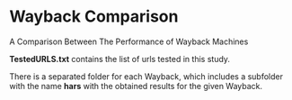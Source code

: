 # Wayback Comparison
A Comparison Between The Performance of Wayback Machines

<b>TestedURLS.txt</b> contains the list of urls tested in this study.

There is a separated folder for each Wayback, which includes a subfolder with the name <b>hars</b> with the obtained results for the given Wayback.

